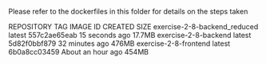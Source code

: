 Please refer to the dockerfiles in this folder for details on the steps taken

REPOSITORY                                      TAG                  IMAGE ID       CREATED             SIZE
exercise-2-8-backend_reduced                    latest               557c2ae65eab   15 seconds ago      17.7MB
exercise-2-8-backend                            latest               5d82f0bbf879   32 minutes ago      476MB
exercise-2-8-frontend                           latest               6b0a8cc03459   About an hour ago   454MB



